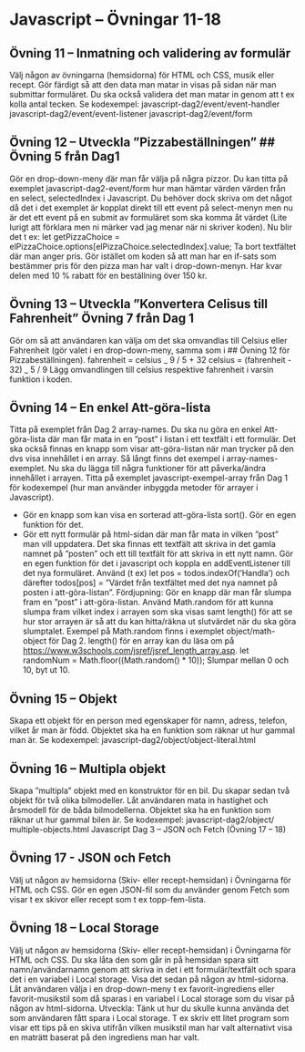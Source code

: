 # Javascript – Övningar 11-18

## Övning 11 – Inmatning och validering av formulär
Välj någon av övningarna (hemsidorna) för HTML och CSS, musik eller recept. Gör
färdigt så att den data man matar in visas på sidan när man submittar formuläret. Du ska
också validera det man matar in genom att t ex kolla antal tecken.
Se kodexempel:
javascript-dag2/event/event-handler
javascript-dag2/event/event-listener
javascript-dag2/event/form
## Övning 12 – Utveckla ”Pizzabeställningen” ## Övning 5 från Dag1
Gör en drop-down-meny där man får välja på några pizzor. Du kan titta på exemplet
javascript-dag2-event/form hur man hämtar värden värden från en select, selectedIndex
i Javascript. Du behöver dock skriva om det något då det i det exemplet är kopplat direkt
till ett event på select-menyn men nu är det ett event på en submit av formuläret som
ska komma åt värdet (Lite lurigt att förklara men ni märker vad jag menar när ni skriver
koden). Nu blir det t ex:
let getPizzaChoice = elPizzaChoice.options[elPizzaChoice.selectedIndex].value;
Ta bort textfältet där man anger pris. Gör istället om koden så att man har en if-sats som
bestämmer pris för den pizza man har valt i drop-down-menyn.
Har kvar delen med 10 % rabatt för en beställning över 150 kr.
## Övning 13 – Utveckla ”Konvertera Celisus till Fahrenheit” Övning 7 från Dag 1
Gör om så att användaren kan välja om det ska omvandlas till Celsius eller Fahrenheit
(gör valet i en drop-down-meny, samma som i ## Övning 12 för Pizzabeställningen).
fahrenheit = celsius _ 9 / 5 + 32
celsius = (fahrenheit - 32) _ 5 / 9
Lägg omvandlingen till celsius respektive fahrenheit i varsin funktion i koden.
## Övning 14 – En enkel Att-göra-lista
Titta på exemplet från Dag 2 array-names.
Du ska nu göra en enkel Att-göra-lista där man får mata in en ”post” i listan i ett textfält i
ett formulär.
Det ska också finnas en knapp som visar att-göra-listan när man trycker på den dvs visa
innehållet i en array.
Så långt finns det exempel i array-names-exemplet.
Nu ska du lägga till några funktioner för att påverka/ändra innehållet i arrayen. Titta på
exemplet javascript-exempel-array från Dag 1 för kodexempel (hur man använder
inbyggda metoder för arrayer i Javascript).
* Gör en knapp som kan visa en sorterad att-göra-lista sort(). Gör en egen funktion för
det.
* Gör ett nytt formulär på html-sidan där man får mata in vilken ”post” man vill
uppdatera. Det ska finnas ett textfält att skriva in det gamla namnet på ”posten” och ett
till textfält för att skriva in ett nytt namn. Gör en egen funktion för det i javascript och
koppla en addEventListener till det nya formuläret.
Använd (t ex) let pos = todos.indexOf(’Handla’) och därefter todos[pos] = ”Värdet
från textfältet med det nya namnet på posten i att-göra-listan”.
Fördjupning: Gör en knapp där man får slumpa fram en ”post” i att-göra-listan. Använd
Math.random för att kunna slumpa fram vilket index i arrayen som ska visas samt
length() för att se hur stor arrayen är så att du kan hitta/räkna ut slutvärdet när du ska
göra slumptalet.
Exempel på Math.random finns i exemplet object/math-object för Dag 2. length() för en
array kan du läsa om på https://www.w3schools.com/jsref/jsref_length_array.asp.
let randomNum = Math.floor((Math.random() \* 10)); Slumpar mellan 0 och 10, byt ut 10.
## Övning 15 – Objekt
Skapa ett objekt för en person med egenskaper för namn, adress, telefon, vilket år man
är född. Objektet ska ha en funktion som räknar ut hur gammal man är.
Se kodexempel: javascript-dag2/object/object-literal.html
## Övning 16 – Multipla objekt
Skapa ”multipla” objekt med en konstruktor för en bil. Du skapar sedan två objekt för
två olika bilmodeller.
Låt användaren mata in hastighet och årsmodell för de båda bilmodellerna.
Objektet ska ha en funktion som räknar ut hur gammal bilen är.
Se kodexempel: javascript-dag2/object/ multiple-objects.html
Javascript Dag 3 – JSON och Fetch (Övning 17 – 18)
## Övning 17 - JSON och Fetch
Välj ut någon av hemsidorna (Skiv- eller recept-hemsidan) i Övningarna för HTML och
CSS. Gör en egen JSON-fil som du använder genom Fetch som visar t ex skivor eller
recept som t ex topp-fem-lista.
## Övning 18 – Local Storage
Välj ut någon av hemsidorna (Skiv- eller recept-hemsidan) i Övningarna för HTML och
CSS.
Du ska låta den som går in på hemsidan spara sitt namn/användarnamn genom att
skriva in det i ett formulär/textfält och spara det i en variabel i Local storage. Visa det
sedan på någon av html-sidorna.
Låt användaren välja i en drop-down-meny t ex favorit-ingrediens eller favorit-musikstil
som då sparas i en variabel i Local storage som du visar på någon av html-sidorna.
Utveckla: Tänk ut hur du skulle kunna använda det som användaren fått spara i Local
storage. T ex skriv ett litet program som visar ett tips på en skiva utifrån vilken musikstil
man har valt alternativt visa en maträtt baserat på den ingrediens man har valt.
